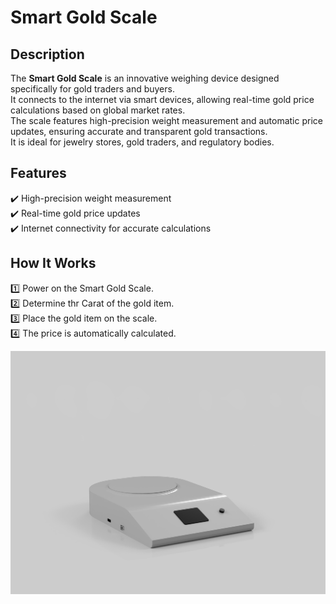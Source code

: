 # Smart Gold Scale  

## Description  
The **Smart Gold Scale** is an innovative weighing device designed specifically for gold traders and buyers.  
It connects to the internet via smart devices, allowing real-time gold price calculations based on global market rates.  
The scale features high-precision weight measurement and automatic price updates, ensuring accurate and transparent gold transactions.  
It is ideal for jewelry stores, gold traders, and regulatory bodies.  

## Features  
✔️ High-precision weight measurement  
✔️ Real-time gold price updates  
✔️ Internet connectivity for accurate calculations  

## How It Works  
1️⃣ Power on the Smart Gold Scale.  
2️⃣ Determine thr Carat of the gold item.  
3️⃣ Place the gold item on the scale.                            
4️⃣ The price is automatically calculated.  


![Smart Gold Scale](IMG_8925.jpeg)
